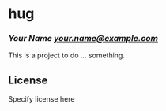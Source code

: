 # hug
### _Your Name <your.name@example.com>_

This is a project to do ... something.

## License

Specify license here

